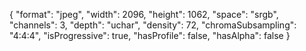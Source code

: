 {
  "format": "jpeg",
  "width": 2096,
  "height": 1062,
  "space": "srgb",
  "channels": 3,
  "depth": "uchar",
  "density": 72,
  "chromaSubsampling": "4:4:4",
  "isProgressive": true,
  "hasProfile": false,
  "hasAlpha": false
}